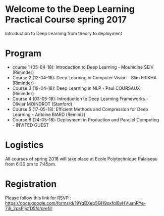 # Welcome to the Deep Learning Practical Course spring 2017

Introduction to Deep Learning from theory to deployment

# Program

- course 1 (05-04-18): Introduction to Deep Learning - Mouhidine SEIV (Riminder)
- Course 2 (12-04-18): Deep Learning in Computer Vision - Slim FRIKHA (Riminder)
- Course 3 (19-04-18): Deep Learning in NLP - Paul COURSAUX  (Riminder)
- Course 4 (03-05-18): Introduction to Deep Learning Frameworks - Olivier MOINDROT (Stanford)
- Course 5 (17-05-18): Efficient Methods and Compression for Deep Learning - Antoine BIARD (Reminiz)
- Course 6 (24-05-18): Deployment in Production and Parallel Computing - INVITED GUEST

# Logistics

All courses of spring 2018 will take place at Ecole Polytechnique Palaiseau from 6:30 pm to 7:45pm.

# Registration

Please follow this link for RSVP : https://docs.google.com/forms/d/19YqBXeb5GH9oxfqI8yHVuanRYe-73i_2psPjjxfD5fs/prefill

